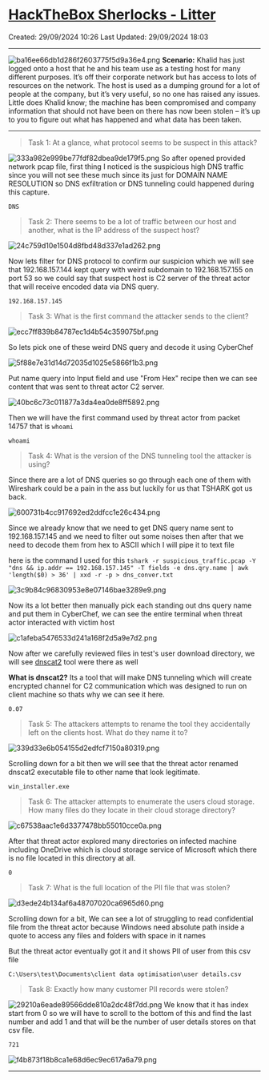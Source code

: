 # [HackTheBox Sherlocks - Litter](https://app.hackthebox.com/sherlocks/Litter)
Created: 29/09/2024 10:26
Last Updated: 29/09/2024 18:03
* * *
![ba16ee66db1d286f2603775f5d9a36e4.png](../../../_resources/ba16ee66db1d286f2603775f5d9a36e4.png)
**Scenario:**
Khalid has just logged onto a host that he and his team use as a testing host for many different purposes. It’s off their corporate network but has access to lots of resources on the network. The host is used as a dumping ground for a lot of people at the company, but it’s very useful, so no one has raised any issues. Little does Khalid know; the machine has been compromised and company information that should not have been on there has now been stolen – it’s up to you to figure out what has happened and what data has been taken.

* * *
>Task 1: At a glance, what protocol seems to be suspect in this attack?

![333a982e999be77fdf82dbea9de179f5.png](../../../_resources/333a982e999be77fdf82dbea9de179f5.png)
So after opened provided network pcap file, first thing I noticed is the suspicious high DNS traffic since you will not see these much since its just for DOMAIN NAME RESOLUTION so DNS exfiltration or DNS tunneling could happened during this capture.
```
DNS
```

>Task 2: There seems to be a lot of traffic between our host and another, what is the IP address of the suspect host?

![24c759d10e1504d8fbd48d337e1ad262.png](../../../_resources/24c759d10e1504d8fbd48d337e1ad262.png)

Now lets filter for DNS protocol to confirm our suspicion which we will see that 192.168.157.144 kept query with weird subdomain to 192.168.157.155 on port 53 so we could say that suspect host is C2 server of the threat actor that will receive encoded data via DNS query.

```
192.168.157.145
```

>Task 3: What is the first command the attacker sends to the client?

![ecc7ff839b84787ec1d4b54c359075bf.png](../../../_resources/ecc7ff839b84787ec1d4b54c359075bf.png)

So lets pick one of these weird DNS query and decode it using CyberChef

![5f88e7e31d14d72035d1025e5866f1b3.png](../../../_resources/5f88e7e31d14d72035d1025e5866f1b3.png)

Put name query into Input field and use "From Hex" recipe then we can see content that was sent to threat actor C2 server.

![40bc6c73c011877a3da4ea0de8ff5892.png](../../../_resources/40bc6c73c011877a3da4ea0de8ff5892.png)

Then we will have the first command used by threat actor from packet 14757 that is `whoami` 

```
whoami
```

>Task 4: What is the version of the DNS tunneling tool the attacker is using?

Since there are a lot of DNS queries so go through each one of them with Wireshark could be a pain in the ass but luckily for us that TSHARK got us back.

![600731b4cc917692ed2ddfcc1e26c434.png](../../../_resources/600731b4cc917692ed2ddfcc1e26c434.png)

Since we already know that we need to get DNS query name sent to 192.168.157.145 and we need to filter out some noises then after that we need to decode them from hex to ASCII which I will pipe it to text file

here is the command I used for this 
`tshark -r suspicious_traffic.pcap -Y "dns && ip.addr == 192.168.157.145" -T fields -e dns.qry.name | awk 'length($0) > 36' | xxd -r -p > dns_conver.txt`

![3c9b84c96830953e8e07146bae3289e9.png](../../../_resources/3c9b84c96830953e8e07146bae3289e9.png)

Now its a lot better then manually pick each standing out dns query name and put them in CyberChef, we can see the entire terminal when threat actor interacted with victim host

![c1afeba5476533d241a168f2d5a9e7d2.png](../../../_resources/c1afeba5476533d241a168f2d5a9e7d2.png)

Now after we carefully reviewed files in test's user download directory, we will see [dnscat2](https://github.com/iagox86/dnscat2) tool were there as well

**What is dnscat2?**
Its a tool that will make DNS tunneling which will create encrypted channel for C2 communication which was designed to run on client machine so thats why we can see it here.

```
0.07
```

>Task 5: The attackers attempts to rename the tool they accidentally left on the clients host. What do they name it to?

![339d33e6b054155d2edfcf7150a80319.png](../../../_resources/339d33e6b054155d2edfcf7150a80319.png)

Scrolling down for a bit then we will see that the threat actor renamed dnscat2 executable file to other name that look legitimate.

```
win_installer.exe
```

>Task 6: The attacker attempts to enumerate the users cloud storage. How many files do they locate in their cloud storage directory?

![c67538aac1e6d3377478bb55010cce0a.png](../../../_resources/c67538aac1e6d3377478bb55010cce0a.png)

After that threat actor explored many directories on infected machine including OneDrive which is cloud storage service of Microsoft which there is no file located in this directory at all.
```
0
```

>Task 7: What is the full location of the PII file that was stolen?

![d3ede24b134af6a48707020ca6965d60.png](../../../_resources/d3ede24b134af6a48707020ca6965d60.png)

Scrolling down for a bit, We can see a lot of struggling to read confidential file from the threat actor because Windows need absolute path inside a quote to access any files and folders with space in it names

But the threat actor eventually got it and it shows PII of user from this csv file

```
C:\Users\test\Documents\client data optimisation\user details.csv
```

>Task 8: Exactly how many customer PII records were stolen?

![29210a6eade89566dde810a2dc48f7dd.png](../../../_resources/29210a6eade89566dde810a2dc48f7dd.png)
We know that it has index start from 0 so we will have to scroll to the bottom of this and find the last number and add 1 and that will be the number of user details stores on that csv file.

```
721
```

![f4b873f18b8ca1e68d6ec9ec617a6a79.png](../../../_resources/f4b873f18b8ca1e68d6ec9ec617a6a79.png)
* * *
